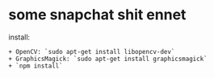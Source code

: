# some snapchat shit ennet

install:
	
	+ OpenCV: `sudo apt-get install libopencv-dev`
	+ GraphicsMagick: `sudo apt-get install graphicsmagick`
	+ `npm install`
